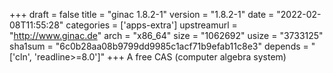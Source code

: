 +++
draft = false
title = "ginac 1.8.2-1"
version = "1.8.2-1"
date = "2022-02-08T11:55:28"
categories = ['apps-extra']
upstreamurl = "http://www.ginac.de"
arch = "x86_64"
size = "1062692"
usize = "3733125"
sha1sum = "6c0b28aa08b9799dd9985c1acf71b9efab11c8e3"
depends = "['cln', 'readline>=8.0']"
+++
A free CAS (computer algebra system)